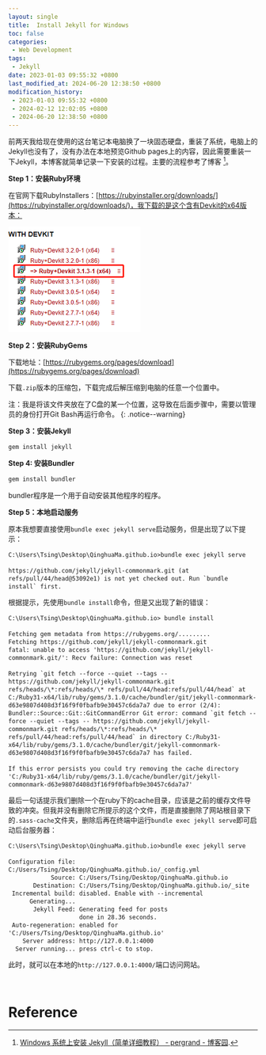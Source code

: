 ```yaml
---
layout: single
title:  Install Jekyll for Windows
toc: false
categories:
 - Web Development
tags: 
 - Jekyll
date: 2023-01-03 09:55:32 +0800
last_modified_at: 2024-06-20 12:38:50 +0800
modification_history:
 - 2023-01-03 09:55:32 +0800
 - 2024-02-12 12:02:05 +0800
 - 2024-06-20 12:38:50 +0800
---
```


前两天我给现在使用的这台笔记本电脑换了一块固态硬盘，重装了系统，电脑上的Jekyll也没有了，没有办法在本地预览Github pages上的内容，因此需要重装一下Jekyll，本博客就简单记录一下安装的过程。主要的流程参考了博客 [^1]。

**Step 1：安装Ruby环境**

在官网下载RubyInstallers：[https://rubyinstaller.org/downloads/](https://rubyinstaller.org/downloads/)，我下载的是这个含有Devkit的x64版本：

![image-20230103090630806](https://github.com/HelloWorld-1017/blog-images/blob/main/migration/DeLLLaptop/image-20230103090630806.png?raw=true)

**Step 2：安装RubyGems**

下载地址：[https://rubygems.org/pages/download](https://rubygems.org/pages/download)

下载`.zip`版本的压缩包，下载完成后解压缩到电脑的任意一个位置中。

注：我是将该文件夹放在了C盘的某一个位置，这导致在后面步骤中，需要以管理员的身份打开Git Bash再运行命令。
{: .notice--warning}

**Step 3：安装Jekyll**

```bash
gem install jekyll
```

**Step 4: 安装Bundler**

```bash
gem install bundler
```

bundler程序是一个用于自动安装其他程序的程序。

**Step 5：本地启动服务**

原本我想要直接使用`bundle exec jekyll serve`启动服务，但是出现了以下提示：

```
C:\Users\Tsing\Desktop\QinghuaMa.github.io>bundle exec jekyll serve

https://github.com/jekyll/jekyll-commonmark.git (at refs/pull/44/head@53092e1) is not yet checked out. Run `bundle install` first.
```

根据提示，先使用`bundle install`命令，但是又出现了新的错误：


```
C:\Users\Tsing\Desktop\QinghuaMa.github.io> bundle install

Fetching gem metadata from https://rubygems.org/.........
Fetching https://github.com/jekyll/jekyll-commonmark.git
fatal: unable to access 'https://github.com/jekyll/jekyll-commonmark.git/': Recv failure: Connection was reset

Retrying `git fetch --force --quiet --tags -- https://github.com/jekyll/jekyll-commonmark.git refs/heads/\*:refs/heads/\* refs/pull/44/head:refs/pull/44/head` at C:/Ruby31-x64/lib/ruby/gems/3.1.0/cache/bundler/git/jekyll-commonmark-d63e9807d408d3f16f9f0fbafb9e30457c6da7a7 due to error (2/4): Bundler::Source::Git::GitCommandError Git error: command `git fetch --force --quiet --tags -- https://github.com/jekyll/jekyll-commonmark.git refs/heads/\*:refs/heads/\* refs/pull/44/head:refs/pull/44/head` in directory C:/Ruby31-x64/lib/ruby/gems/3.1.0/cache/bundler/git/jekyll-commonmark-d63e9807d408d3f16f9f0fbafb9e30457c6da7a7 has failed.

If this error persists you could try removing the cache directory 'C:/Ruby31-x64/lib/ruby/gems/3.1.0/cache/bundler/git/jekyll-commonmark-d63e9807d408d3f16f9f0fbafb9e30457c6da7a7'
```

最后一句话提示我们删除一个在ruby下的cache目录，应该是之前的缓存文件导致的冲突。但我并没有删除它所提示的这个文件，而是直接删除了网站根目录下的`.sass-cache`文件夹，删除后再在终端中运行`bundle exec jekyll serve`即可启动后台服务器：

```
C:\Users\Tsing\Desktop\QinghuaMa.github.io>bundle exec jekyll serve

Configuration file: C:/Users/Tsing/Desktop/QinghuaMa.github.io/_config.yml
            Source: C:/Users/Tsing/Desktop/QinghuaMa.github.io
       Destination: C:/Users/Tsing/Desktop/QinghuaMa.github.io/_site
 Incremental build: disabled. Enable with --incremental
      Generating...
       Jekyll Feed: Generating feed for posts
                    done in 28.36 seconds.
 Auto-regeneration: enabled for 'C:/Users/Tsing/Desktop/QinghuaMa.github.io'
    Server address: http://127.0.0.1:4000
  Server running... press ctrl-c to stop.
```

此时，就可以在本地的`http://127.0.0.1:4000/`端口访问网站。

<br>

# Reference

[^1]: [Windows 系统上安装 Jekyll（简单详细教程） - pergrand - 博客园](https://www.cnblogs.com/pergrand/p/12875597.html).
